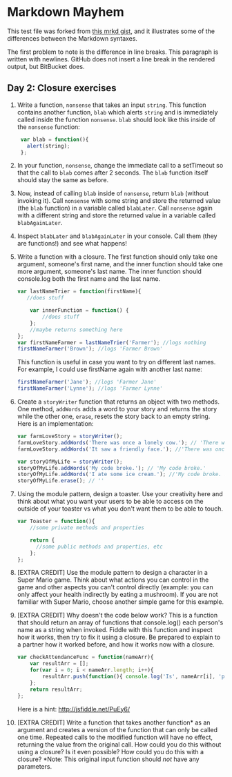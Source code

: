 # Markdown Mayhem

This test file was forked from [this mrkd gist](https://gist.github.com/mrkd/a7f5087b562a0dafe94d), and it illustrates some of the differences between the Markdown syntaxes.

The first problem to note is the difference in line breaks. This
paragraph is written with newlines. GitHub does not insert a line
break in the rendered output, but BitBucket does.




## Day 2: Closure exercises

1. Write a function, `nonsense` that takes an input `string`. This function contains another function, `blab` which alerts `string` and is immediately called inside the function `nonsense`. `blab` should look like this inside of the `nonsense` function:

	```javascript
	 var blab = function(){
	   alert(string);
	 };
	 ```

1. In your function, `nonsense`, change the immediate call to a setTimeout so that the call to `blab` comes after 2 seconds. The `blab` function itself should stay the same as before.

1. Now, instead of calling `blab` inside of `nonsense`, return `blab` (without invoking it). Call `nonsense` with some string and store the returned value (the `blab` function) in a variable called `blabLater`. Call `nonsense` again with a different string and store the returned value in a variable called `blabAgainLater`.

1. Inspect `blabLater` and `blabAgainLater` in your console. Call them (they are functions!) and see what happens!


1. Write a function with a closure. The first function should only take one argument, someone's first name, and the inner function should take one more argument, someone's last name. The inner function should console.log both the first name and the last name.
	```javascript
	var lastNameTrier = function(firstName){
	   //does stuff

	    var innerFunction = function() {
	        //does stuff
	    };
	    //maybe returns something here
	};
	var firstNameFarmer = lastNameTrier('Farmer'); //logs nothing
	firstNameFarmer('Brown'); //logs 'Farmer Brown'
	```
	This function is useful in case you want to try on different last names. For example, I could use firstName again with another last name:

	```javascript
	firstNameFarmer('Jane'); //logs 'Farmer Jane'
	firstNameFarmer('Lynne'); //logs 'Farmer Lynne'
	```


1. Create a `storyWriter` function that returns an object with two methods. One method, `addWords` adds a word to your story and returns the story while the other one, `erase`, resets the story back to an empty string. Here is an implementation:
	```javascript
	var farmLoveStory = storyWriter();
	farmLoveStory.addWords('There was once a lonely cow.'); // 'There was once a lonely cow.'
	farmLoveStory.addWords('It saw a friendly face.'); //'There was once a lonely cow. It saw a friendly face.'

	var storyOfMyLife = storyWriter();
	storyOfMyLife.addWords('My code broke.'); // 'My code broke.'
	storyOfMyLife.addWords('I ate some ice cream.'); //'My code broke. I ate some ice cream.'
	storyOfMyLife.erase(); // ''

	```

1. Using the module pattern, design a toaster. Use your creativity here and think about what you want your users to be able to access on the outside of your toaster vs what you don't want them to be able to touch.

	```javascript
	var Toaster = function(){
	    //some private methods and properties

	    return {
	      //some public methods and properties, etc
	    };
	};
	```


1. [EXTRA CREDIT] Use the module pattern to design a character in a Super Mario game. Think about what actions you can control in the game and other aspects you can't control directly (example:  you can only affect your health indirectly by eating a mushroom). If you are not familiar with Super Mario, choose another simple game for this example.

1. [EXTRA CREDIT] Why doesn't the code below work? This is a function that should return an array of functions that console.log() each person's name as a string when invoked. Fiddle with this function and inspect how it works, then try to fix it using a closure. Be prepared to explain to a partner how it worked before, and how it works now with a closure.

	```javascript
	var checkAttendanceFunc = function(nameArr){
		var resultArr = [];
		for(var i = 0; i < nameArr.length; i++){
			resultArr.push(function(){ console.log('Is', nameArr[i], 'present?', i)})
		};
		return resultArr;
	};
	```
	Here is a hint: http://jsfiddle.net/PuEy6/

1. [EXTRA CREDIT] Write a function that takes another function\* as an argument and creates a version of the function that can only be called one time. Repeated calls to the modified function will have no effect, returning the value from the original call. How could you do this without using a closure? Is it even possible? How could you do this with a closure? \*Note: This original input function should *not* have any parameters.
